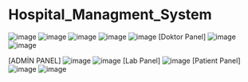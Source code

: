 # Hospital_Managment_System
![image](https://user-images.githubusercontent.com/109898238/213644173-a70e42f7-9c10-4afd-8d88-64f131045e71.png)
![image](https://user-images.githubusercontent.com/109898238/213644195-5eecad17-0a7d-48c2-87a7-d7a70a7287c7.png)
![image](https://user-images.githubusercontent.com/109898238/213644312-73e72531-6a26-4161-a710-6ae72f455598.png)
![image](https://user-images.githubusercontent.com/109898238/213644329-2f6be43d-6ff2-40f3-838c-2c781e725315.png)
![image](https://user-images.githubusercontent.com/109898238/213644347-08a5fba9-e2c6-418f-aa65-e37375e21c55.png)
[Doktor Panel]
![image](https://user-images.githubusercontent.com/109898238/213644616-891c56ae-2c78-4afe-8d3b-308c8acef13e.png)
![image](https://user-images.githubusercontent.com/109898238/213644728-715f0443-e52a-47a1-94a4-270967491083.png)

[ADMİN PANEL]
![image](https://user-images.githubusercontent.com/109898238/213644600-c9fe657b-6410-43c4-8ccb-f092183a6ff5.png)
![image](https://user-images.githubusercontent.com/109898238/213644700-125b8045-e271-4873-a5e6-06d2ff42563b.png)
[Lab Panel]
![image](https://user-images.githubusercontent.com/109898238/213644776-5118864e-09b1-42c8-af05-e644a3713963.png)
[Patient Panel]
![image](https://user-images.githubusercontent.com/109898238/213644829-d0ead4f4-36d7-4ba0-afd8-61673410225f.png)
![image](https://user-images.githubusercontent.com/109898238/213644844-84c30703-0bad-46e3-8b4a-bb156ca402cf.png)

